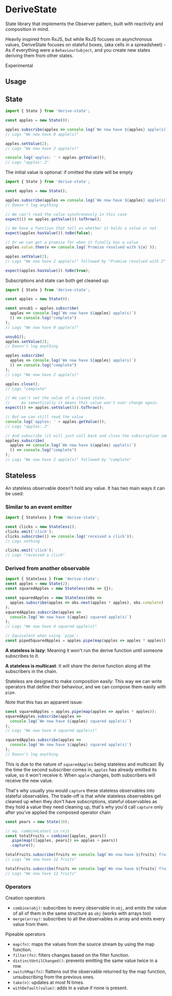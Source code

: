 # DeriveState

State library that implements the Observer pattern, built with reactivity and composition in mind.

Heavily inspired from RxJS, but while RxJS focuses on asynchronous values, DeriveState focuses on stateful boxes, (aka cells in a spreadsheet) - As if everything were a `BehaviourSubject`, and you create new states deriving them from other states.

Experimental

## Usage

## State

```ts
import { State } from 'derive-state';

const apples = new State(0);

apples.subscribe(apples => console.log(`We now have ${apples} apple(s)`));
// Logs "We now have 0 apple(s)"

apples.setValue(2);
// Logs "We now have 2 apple(s)"

console.log('apples: ' + apples.getValue());
// Logs "apples: 2"
```

The initial value is optional: if omitted the state will be empty

```ts
import { State } from 'derive-state';

const apples = new State();

apples.subscribe(apples => console.log(`We now have ${apples} apple(s)`));
// Doesn't log anything

// We can't read the value synchronously in this case
expect(() => apples.getValue()).toThrow();

// We have a function that tell us whether it holds a value or not
expect(apples.hasValue()).toBe(false);

// Or we can get a promise for when it finally has a value
apples.value.then(v => console.log(`Promise resolved with ${v}`));

apples.setValue(2);
// Logs "We now have 2 apple(s)" followed by "Promise resolved with 2"

expect(apples.hasValue()).toBe(true);
```

Subscriptions and state can both get cleaned up:

```ts
import { State } from 'derive-state';

const apples = new State(0);

const unsub1 = apples.subscribe(
  apples => console.log(`We now have ${apples} apple(s)`)
  () => console.log("complete")
);
// Logs "We now have 0 apple(s)"

unsub1();
apples.setValue(2);
// Doesn't log anything

apples.subscribe(
  apples => console.log(`We now have ${apples} apple(s)`)
  () => console.log("complete")
);
// Logs "We now have 2 apple(s)"

apples.close();
// Logs "complete"

// We can't set the value of a closed state.
//     As semantically it means this value won't ever change again.
expect(() => apples.setValue(5)).toThrow();

// But we can still read the value
console.log('apples: ' + apples.getValue());
// Logs "apples: 2"

// And subscribe (it will just call back and close the subscription immediately)
apples.subscribe(
  apples => console.log(`We now have ${apples} apple(s)`)
  () => console.log("complete")
);
// Logs "We now have 2 apple(s)" followed by "complete"
```

## Stateless

An stateless observable doesn't hold any value.
It has two main ways it can be used:

### Similar to an event emitter

```ts
import { Stateless } from 'derive-state';

const clicks = new Stateless();
clicks.emit('click');
clicks.subscribe(() => console.log('received a click'));
// Logs nothing

clicks.emit('click');
// Logs "received a click"
```

### Derived from another observable

```ts
import { Stateless } from 'derive-state';
const apples = new State(2);
const squaredApples = new Stateless(obs => {});

const squaredApples = new Stateless(obs =>
  apples.subscribe(apples => obs.next(apples * apples), obs.complete)
);
squaredApples.subscribe(apples =>
  console.log(`We now have ${apples} squared apple(s)`)
);
// Logs "We now have 4 squared apple(s)"

// Equivalent when using `pipe`:
const pipedSquaredApples = apples.pipe(map(apples => apples * apples));
```

**A stateless is lazy**: Meaning it won't run the derive function until someone subscribes to it.

**A stateless is multicast**: It will share the derive function along all the subscribers in the chain.

Stateless are designed to make composition easily: This way we can write operators that define their behaviour, and we can compose them easily with `pipe`.

Note that this has an apparent issue:

```ts
const squaredApples = apples.pipe(map(apples => apples * apples));
squaredApples.subscribe(apples =>
  console.log(`We now have ${apples} squared apple(s)`)
);
// Logs "We now have 4 squared apple(s)"

squaredApples.subscribe(apples =>
  console.log(`We now have ${apples} squared apple(s)`)
);
// Doesn't log anything
```

This is due to the nature of `squaredApples` being stateless and multicast: By the time the second subscriber comes in, `apples` has already emitted its value, so it won't receive it. When `apple` changes, both subscribers will receive the new value.

That's why usually you would `capture` these stateless observables into stateful observables. The trade-off is that while stateless observables get cleaned up when they don't have subscriptions, stateful observables as they hold a value they need cleaning up, that's why you'd call `capture` only after you've applied the composed operator chain

```ts
const pears = new State(10);

// eq. combineLatest in rxjs
const totalFruits = combine([apples, pears])
  .pipe(map(([apples, pears]) => apples + pears))
  .capture();

totalFruits.subscribe(fruits => console.log(`We now have ${fruits} fruits`));
// Logs "We now have 12 fruits"

totalFruits.subscribe(fruits => console.log(`We now have ${fruits} fruits`));
// Logs "We now have 12 fruits"
```

### Operators

Creation operators

- `combine(obj)`: subscribes to every observable in `obj`, and emits the value of all of them in the same structure as `obj` (works with arrays too)
- `merge(array)`: subscribes to all the observables in array and emits every value from them.

Pipeable operators

- `map(fn)`: maps the values from the source stream by using the map function.
- `filter(fn)`: filters changes based on the filter function.
- `distinctUntilChanged()`: prevents emitting the same value twice in a row.
- `switchMap(fn)`: flattens out the observable returned by the map function, unsubscribing from the previous ones.
- `take(n)`: updates at most N times.
- `withDefault(value)`: adds in a value if none is present.
